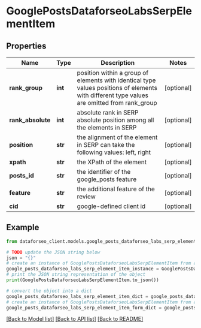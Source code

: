 # GooglePostsDataforseoLabsSerpElementItem


## Properties

Name | Type | Description | Notes
------------ | ------------- | ------------- | -------------
**rank_group** | **int** | position within a group of elements with identical type values positions of elements with different type values are omitted from rank_group | [optional] 
**rank_absolute** | **int** | absolute rank in SERP absolute position among all the elements in SERP | [optional] 
**position** | **str** | the alignment of the element in SERP can take the following values: left, right | [optional] 
**xpath** | **str** | the XPath of the element | [optional] 
**posts_id** | **str** | the identifier of the google_posts feature | [optional] 
**feature** | **str** | the additional feature of the review | [optional] 
**cid** | **str** | google-defined client id | [optional] 

## Example

```python
from dataforseo_client.models.google_posts_dataforseo_labs_serp_element_item import GooglePostsDataforseoLabsSerpElementItem

# TODO update the JSON string below
json = "{}"
# create an instance of GooglePostsDataforseoLabsSerpElementItem from a JSON string
google_posts_dataforseo_labs_serp_element_item_instance = GooglePostsDataforseoLabsSerpElementItem.from_json(json)
# print the JSON string representation of the object
print(GooglePostsDataforseoLabsSerpElementItem.to_json())

# convert the object into a dict
google_posts_dataforseo_labs_serp_element_item_dict = google_posts_dataforseo_labs_serp_element_item_instance.to_dict()
# create an instance of GooglePostsDataforseoLabsSerpElementItem from a dict
google_posts_dataforseo_labs_serp_element_item_form_dict = google_posts_dataforseo_labs_serp_element_item.from_dict(google_posts_dataforseo_labs_serp_element_item_dict)
```
[[Back to Model list]](../README.md#documentation-for-models) [[Back to API list]](../README.md#documentation-for-api-endpoints) [[Back to README]](../README.md)


